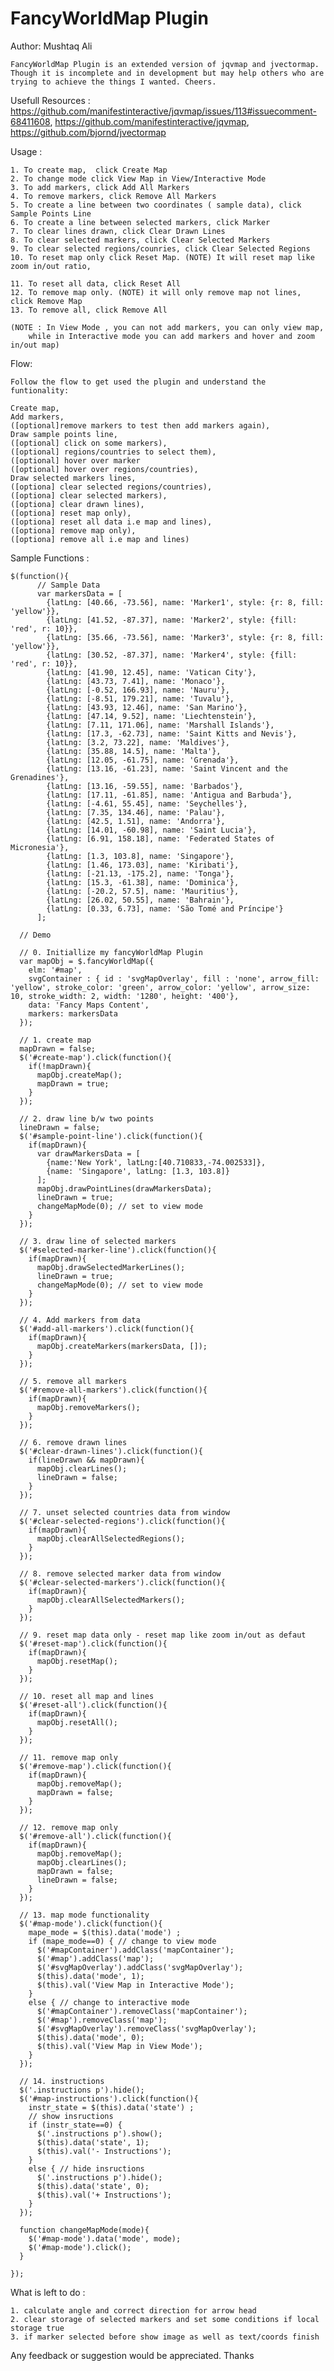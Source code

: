 FancyWorldMap Plugin
======================================================

Author: Mushtaq Ali

	FancyWorldMap Plugin is an extended version of jqvmap and jvectormap. Though it is incomplete and in development but may help others who are trying to achieve the things I wanted. Cheers.


Usefull Resources : 
  https://github.com/manifestinteractive/jqvmap/issues/113#issuecomment-68411608, 
  https://github.com/manifestinteractive/jqvmap,  
  https://github.com/bjornd/jvectormap


Usage : 	

	1. To create map,  click Create Map 
    2. To change mode click View Map in View/Interactive Mode  
    3. To add markers, click Add All Markers 
    4. To remove markers, click Remove All Markers 
    5. To create a line between two coordinates ( sample data), click Sample Points Line 
    6. To create a line between selected markers, click Marker 
    7. To clear lines drawn, click Clear Drawn Lines 
    8. To clear selected markers, click Clear Selected Markers 
    9. To clear selected regions/counries, click Clear Selected Regions 
    10. To reset map only click Reset Map. (NOTE) It will reset map like zoom in/out ratio, 
    	
    11. To reset all data, click Reset All 
    12. To remove map only. (NOTE) it will only remove map not lines, click Remove Map 
    13. To remove all, click Remove All 

    (NOTE : In View Mode , you can not add markers, you can only view map, 
    	while in Interactive mode you can add markers and hover and zoom in/out map)

Flow: 	

	Follow the flow to get used the plugin and understand the funtionality:

	Create map, 
	Add markers, 
	([optional]remove markers to test then add markers again), 
	Draw sample points line, 
  	([optional] click on some markers),
  	([optional] regions/countries to select them),
  	([optional] hover over marker
  	([optional] hover over regions/countries), 
  	Draw selected markers lines, 
  	([optiona] clear selected regions/countries), 
  	([optiona] clear selected markers), 
  	([optiona] clear drawn lines), 
  	([optiona] reset map only), 
  	([optiona] reset all data i.e map and lines), 
  	([optiona] remove map only), 
  	([optiona] remove all i.e map and lines)


Sample Functions :

	$(function(){
	      // Sample Data
	      var markersData = [
	        {latLng: [40.66, -73.56], name: 'Marker1', style: {r: 8, fill: 'yellow'}},
	        {latLng: [41.52, -87.37], name: 'Marker2', style: {fill: 'red', r: 10}},
	        {latLng: [35.66, -73.56], name: 'Marker3', style: {r: 8, fill: 'yellow'}},
	        {latLng: [30.52, -87.37], name: 'Marker4', style: {fill: 'red', r: 10}},
	        {latLng: [41.90, 12.45], name: 'Vatican City'},
	        {latLng: [43.73, 7.41], name: 'Monaco'},
	        {latLng: [-0.52, 166.93], name: 'Nauru'},
	        {latLng: [-8.51, 179.21], name: 'Tuvalu'},
	        {latLng: [43.93, 12.46], name: 'San Marino'},
	        {latLng: [47.14, 9.52], name: 'Liechtenstein'},
	        {latLng: [7.11, 171.06], name: 'Marshall Islands'},
	        {latLng: [17.3, -62.73], name: 'Saint Kitts and Nevis'},
	        {latLng: [3.2, 73.22], name: 'Maldives'},
	        {latLng: [35.88, 14.5], name: 'Malta'},
	        {latLng: [12.05, -61.75], name: 'Grenada'},
	        {latLng: [13.16, -61.23], name: 'Saint Vincent and the Grenadines'},
	        {latLng: [13.16, -59.55], name: 'Barbados'},
	        {latLng: [17.11, -61.85], name: 'Antigua and Barbuda'},
	        {latLng: [-4.61, 55.45], name: 'Seychelles'},
	        {latLng: [7.35, 134.46], name: 'Palau'},
	        {latLng: [42.5, 1.51], name: 'Andorra'},
	        {latLng: [14.01, -60.98], name: 'Saint Lucia'},
	        {latLng: [6.91, 158.18], name: 'Federated States of Micronesia'},
	        {latLng: [1.3, 103.8], name: 'Singapore'},
	        {latLng: [1.46, 173.03], name: 'Kiribati'},
	        {latLng: [-21.13, -175.2], name: 'Tonga'},
	        {latLng: [15.3, -61.38], name: 'Dominica'},
	        {latLng: [-20.2, 57.5], name: 'Mauritius'},
	        {latLng: [26.02, 50.55], name: 'Bahrain'},
	        {latLng: [0.33, 6.73], name: 'São Tomé and Príncipe'}
	      ];

      // Demo

      // 0. Initiallize my fancyWorldMap Plugin 
      var mapObj = $.fancyWorldMap({
        elm: '#map',
        svgContainer : { id : 'svgMapOverlay', fill : 'none', arrow_fill: 'yellow', stroke_color: 'green', arrow_color: 'yellow', arrow_size: 10, stroke_width: 2, width: '1280', height: '400'},
        data: 'Fancy Maps Content',
        markers: markersData
      });
      
      // 1. create map
      mapDrawn = false;
      $('#create-map').click(function(){
        if(!mapDrawn){
          mapObj.createMap();
          mapDrawn = true;
        }
      });

      // 2. draw line b/w two points
      lineDrawn = false;
      $('#sample-point-line').click(function(){
        if(mapDrawn){
          var drawMarkersData = [
            {name:'New York', latLng:[40.710833,-74.002533]},
            {name: 'Singapore', latLng: [1.3, 103.8]}
          ];  
          mapObj.drawPointLines(drawMarkersData);
          lineDrawn = true;
          changeMapMode(0); // set to view mode
        }
      });      

      // 3. draw line of selected markers
      $('#selected-marker-line').click(function(){
        if(mapDrawn){
          mapObj.drawSelectedMarkerLines();
          lineDrawn = true;
          changeMapMode(0); // set to view mode
        }
      });
      
      // 4. Add markers from data
      $('#add-all-markers').click(function(){
        if(mapDrawn){
          mapObj.createMarkers(markersData, []);
        }
      });

      // 5. remove all markers
      $('#remove-all-markers').click(function(){
        if(mapDrawn){
          mapObj.removeMarkers();
        }
      });

      // 6. remove drawn lines
      $('#clear-drawn-lines').click(function(){
        if(lineDrawn && mapDrawn){
          mapObj.clearLines();
          lineDrawn = false;
        }
      });

      // 7. unset selected countries data from window
      $('#clear-selected-regions').click(function(){
        if(mapDrawn){
          mapObj.clearAllSelectedRegions();
        }
      });

      // 8. remove selected marker data from window
      $('#clear-selected-markers').click(function(){
        if(mapDrawn){
          mapObj.clearAllSelectedMarkers();
        }
      });

      // 9. reset map data only - reset map like zoom in/out as defaut
      $('#reset-map').click(function(){
        if(mapDrawn){
          mapObj.resetMap();
        }
      });

      // 10. reset all map and lines
      $('#reset-all').click(function(){
        if(mapDrawn){
          mapObj.resetAll();
        }
      });

      // 11. remove map only
      $('#remove-map').click(function(){
        if(mapDrawn){
          mapObj.removeMap();
          mapDrawn = false;
        }
      });

      // 12. remove map only
      $('#remove-all').click(function(){
        if(mapDrawn){
          mapObj.removeMap();
          mapObj.clearLines();
          mapDrawn = false;
          lineDrawn = false;
        }
      });

      // 13. map mode functionality
      $('#map-mode').click(function(){
        mape_mode = $(this).data('mode') ;
        if (mape_mode==0) { // change to view mode
          $('#mapContainer').addClass('mapContainer');
          $('#map').addClass('map');
          $('#svgMapOverlay').addClass('svgMapOverlay');
          $(this).data('mode', 1);
          $(this).val('View Map in Interactive Mode');
        }
        else { // change to interactive mode
          $('#mapContainer').removeClass('mapContainer');
          $('#map').removeClass('map');
          $('#svgMapOverlay').removeClass('svgMapOverlay');         
          $(this).data('mode', 0);
          $(this).val('View Map in View Mode');
        }
      });   

      // 14. instructions
      $('.instructions p').hide(); 
      $('#map-instructions').click(function(){
        instr_state = $(this).data('state') ;
        // show insructions
        if (instr_state==0) {
          $('.instructions p').show();            
          $(this).data('state', 1);
          $(this).val('- Instructions');
        }
        else { // hide insructions
          $('.instructions p').hide();            
          $(this).data('state', 0);
          $(this).val('+ Instructions');
        }
      });   

      function changeMapMode(mode){        
        $('#map-mode').data('mode', mode);
        $('#map-mode').click();
      }

    });


What is left to do :

    1. calculate angle and correct direction for arrow head
    2. clear storage of selected markers and set some conditions if local storage true
    3. if marker selected before show image as well as text/coords finish


Any feedback or suggestion would be appreciated. Thanks      
